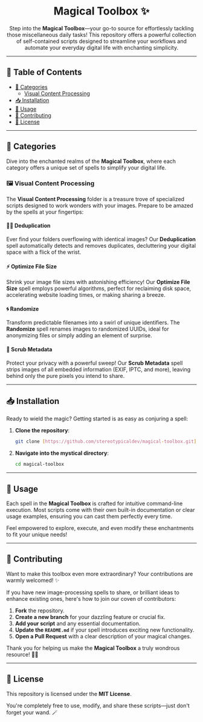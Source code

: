 <h1 align="center">
  Magical Toolbox ✨
</h1>

<p align="center">
  Step into the <strong>Magical Toolbox</strong>—your go-to source for effortlessly tackling those miscellaneous daily tasks! This repository offers a powerful collection of self-contained scripts designed to streamline your workflows and automate your everyday digital life with enchanting simplicity.
</p>

---

## 📜 Table of Contents
- [📁 Categories](#-categories)
  - [Visual Content Processing](#-visual-content-processing)
- [📥 Installation](#-installation)
- [🚀 Usage](#-usage)
- [💬 Contributing](#-contributing)
- [👀 License](#-license)

---

## 📁 Categories

Dive into the enchanted realms of the **Magical Toolbox**, where each category offers a unique set of spells to simplify your digital life.

### 🖼️ Visual Content Processing

The **Visual Content Processing** folder is a treasure trove of specialized scripts designed to work wonders with your images. Prepare to be amazed by the spells at your fingertips:

#### 🧙‍♂️ Deduplication

Ever find your folders overflowing with identical images? Our **Deduplication** spell automatically detects and removes duplicates, decluttering your digital space with a flick of the wrist.

#### ⚡ Optimize File Size

Shrink your image file sizes with astonishing efficiency! Our **Optimize File Size** spell employs powerful algorithms, perfect for reclaiming disk space, accelerating website loading times, or making sharing a breeze.

#### 🌀 Randomize

Transform predictable filenames into a swirl of unique identifiers. The **Randomize** spell renames images to randomized UUIDs, ideal for anonymizing files or simply adding an element of surprise.

#### 🧹 Scrub Metadata

Protect your privacy with a powerful sweep! Our **Scrub Metadata** spell strips images of all embedded information (EXIF, IPTC, and more), leaving behind only the pure pixels you intend to share.

---

## 📥 Installation

Ready to wield the magic? Getting started is as easy as conjuring a spell:

1.  **Clone the repository**:

    ```bash
    git clone [https://github.com/stereotypicaldev/magical-toolbox.git](https://github.com/stereotypicaldev/magical-toolbox.git)
    ```

2.  **Navigate into the mystical directory**:

    ```bash
    cd magical-toolbox
    ```

---

## 🚀 Usage

Each spell in the **Magical Toolbox** is crafted for intuitive command-line execution. Most scripts come with their own built-in documentation or clear usage examples, ensuring you can cast them perfectly every time.

Feel empowered to explore, execute, and even modify these enchantments to fit your unique needs!

---

## 💬 Contributing

Want to make this toolbox even more extraordinary? Your contributions are warmly welcomed! ✨

If you have new image-processing spells to share, or brilliant ideas to enhance existing ones, here's how to join our coven of contributors:

1.  **Fork** the repository.
2.  **Create a new branch** for your dazzling feature or crucial fix.
3.  **Add your script** and any essential documentation.
4.  **Update the `README.md`** if your spell introduces exciting new functionality.
5.  **Open a Pull Request** with a clear description of your magical changes.

Thank you for helping us make the **Magical Toolbox** a truly wondrous resource! 🧙‍♀️

---

## 👀 License

This repository is licensed under the **MIT License**.

You're completely free to use, modify, and share these scripts—just don't forget your wand. 🪄
